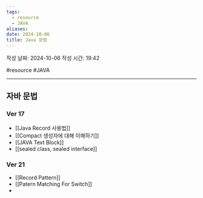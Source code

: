 ```yaml
---
tags:
  - resource
  - JAVA
aliases: 
date: 2024-10-06
title: Java 문법
---
```


작성 날짜: 2024-10-06
작성 시간: 19:42

#resource #JAVA 

---

## 자바 문법

### Ver 17

- [[Java Record 사용법]]
- [[Compact 생성자에 대해 이해하기]]
- [[JAVA Text Block]]
- [[sealed class, sealed interface]]

### Ver 21

- [[Record Pattern]]
- [[Patern Matching For Switch]]
- 